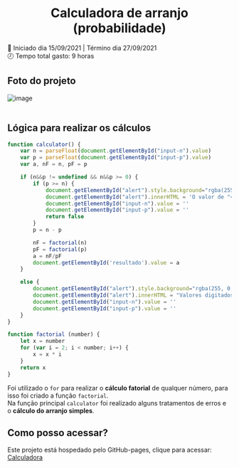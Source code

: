 <h1 align="center" style="display: flex; place-items: center;">
  Calculadora de arranjo (probabilidade)
</h1>




📅 Iniciado dia 15/09/2021 | Término dia 27/09/2021
<br>
🕗 Tempo total gasto: 9 horas
<br>

## Foto do projeto
![image](https://user-images.githubusercontent.com/62476878/134946558-e0f8f9fa-8563-49e3-810c-4e89eb7f94ea.png)
<br><br>

## Lógica para realizar os cálculos
```javascript
function calculator() {
    var n = parseFloat(document.getElementById("input-n").value)
    var p = parseFloat(document.getElementById("input-p").value)
    var a, nF = n, pF = p

    if (n&&p != undefined && n&&p >= 0) {
        if (p >= n) {
            document.getElementById("alert").style.background="rgba(255, 0, 0, 0.329)"
            document.getElementById("alert").innerHTML = 'O valor de "<b>p</b>" não pode ser maior que "<b>n</b>". Digite novamente!'
            document.getElementById("input-n").value = ''
            document.getElementById("input-p").value = ''
            return false
        }
        p = n - p

        nF = factorial(n)
        pF = factorial(p)
        a = nF/pF
        document.getElementById('resultado').value = a
    }

    else {
        document.getElementById("alert").style.background="rgba(255, 0, 0, 0.329)"
        document.getElementById("alert").innerHTML = "Valores digitados de maneira incorreta. Tente novamente!"
        document.getElementById("input-n").value = ''
        document.getElementById("input-p").value = ''
    }
}

function factorial (number) {
    let x = number
    for (var i = 2; i < number; i++) {
        x = x * i
    }
    return x
}
```

Foi utilizado o `for` para realizar o **cálculo fatorial** de qualquer número, para isso foi criado a função `factorial`. 
<br>
Na função principal `calculator` foi realizado alguns tratamentos de erros e o **cálculo do arranjo simples**.

## Como posso acessar?
Este projeto está hospedado pelo GitHub-pages, clique para acessar: <br> [Calculadora](https://lucasfernandesbrazil.github.io/Arrangement-Calculator/)
